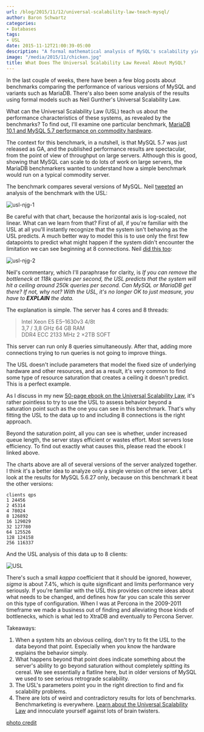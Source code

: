 ```yaml
---
url: /blog/2015/11/12/universal-scalability-law-teach-mysql/
author: Baron Schwartz
categories:
- Databases
tags:
- USL
date: 2015-11-12T21:00:39-05:00
description: "A formal mathematical analysis of MySQL's scalability yields obvious results."
image: "/media/2015/11/chicken.jpg"
title: What Does The Universal Scalability Law Reveal About MySQL?
---
```


In the last couple of weeks, there have been a few blog posts about benchmarks
comparing the performance of various versions of MySQL and variants such as
MariaDB. There's also been some analysis of the results using formal models such
as Neil Gunther's Universal Scalability Law.

What can the Universal Scalability Law (USL) teach us about the performance
characteristics of these systems, as revealed by the benchmarks? To find out,
I'll examine one particular benchmark, [MariaDB 10.1 and MySQL 5.7 performance
on commodity hardware](https://blog.mariadb.org/maria-10-1-mysql-5-7-commodity-hardware/).

<!--more-->

The context for this benchmark, in a nutshell, is that MySQL 5.7 was just
released as GA, and the published performance results are spectacular, from the
point of view of throughput on large servers. Although this is good, showing
that MySQL can scale to do lots of work on large servers, the MariaDB
benchmarkers wanted to understand how a simple benchmark would run on a typical
commodity server.

The benchmark compares several versions of MySQL. Neil
[tweeted](https://twitter.com/DrQz/status/658628244413878272) an analysis
of the benchmark with the USL:

![usl-njg-1](/media/2015/11/usl-njg-1.png)

Be careful with that chart, because the horizontal axis is log-scaled, not
linear. What can we learn from that? First of all, if you're familiar with the
USL at all you'll instantly recognize that the system isn't behaving as the USL
predicts. A much better way to model this is to use only the first few
datapoints to predict what might happen if the system didn't encounter the
limitation we can see beginning at 8 connections. Neil [did this
too](https://twitter.com/DrQz/status/658774806578335744):

![usl-njg-2](/media/2015/11/usl-njg-2.png)

Neil's commentary, which I'll paraphrase for clarity, is *If you can remove the
bottleneck at 118k queries per second, the USL predicts that the system will hit
a ceiling around 250k queries per second. Can MySQL or MariaDB get there? If
not, why not? With the USL, it's no longer OK to just measure, you have to
**EXPLAIN** the data.*

The explanation is simple. The server has 4 cores and 8
threads:

> Intel Xeon E5 E5–1630v3	4/8t  <br>
> 3,7 / 3,8 GHz	64  GB RAM<br>
> DDR4 ECC 2133 MHz	2 ×2TB  SOFT

This server can run only 8 queries simultaneously. After that, adding
more connections trying to run queries is not going to improve things.

The USL doesn't include parameters that model the fixed size of underlying
hardware and other resources, and as a result, it's very common to find some
type of resource saturation that creates a ceiling it doesn't predict. This is a
perfect example.

As I discuss in my new [50-page ebook on the
Universal Scalability Law](https://www.vividcortex.com/resources/universal-scalability-law/),
it's rather pointless to try to use the USL to assess behavior beyond a
saturation point such as the one you can see in this benchmark. That's why
fitting the USL to the data up to and including 8 connections is the right
approach.

Beyond the saturation point, all you can see is whether, under increased queue
length, the server stays efficient or wastes effort.  Most servers lose
efficiency. To find out exactly what causes this, please read the ebook I linked
above.

The charts above are all of several versions of the server analyzed together. I
think it's a better idea to analyze only a single version of the server. Let's
look at the results for MySQL 5.6.27 only, because on this benchmark it beat the
other versions:

```
clients qps
1 24456
2 45314
4 78024
8 126892
16 129029
32 127780
64 125526
128 124158
256 116337
```

And the USL analysis of this data up to 8 clients:

![USL](/media/2015/11/usl.png)

There's such a small *kappa* coefficient that it should be ignored, however,
*sigma* is about 7.4%, which is quite significant and limits performance very
seriously. If you're familiar with the USL this provides concrete ideas about
what needs to be changed, and defines how far you can scale this server on this
type of configuration. When I was at Percona in the 2009-2011 timeframe we made
a business out of finding and alleviating those kinds of bottlenecks,
which is what led to XtraDB and eventually to Percona Server.

Takeaways:

1. When a system hits an obvious ceiling, don't try to fit the USL to the data
	beyond that point. Especially when you know the hardware explains the
	behavior simply.
2. What happens beyond that point does indicate something about the server's
	ability to go beyond saturation without completely spitting its cereal. We
	see essentially a flatline here, but in older versions of MySQL we used to
	see serious retrograde scalability.
3. The USL's parameters point you in the right direction to find and fix
	scalability problems.
4. There are lots of weird and contradictory results for lots of benchmarks.
   Benchmarketing is everywhere. [Learn about the Universal Scalability
	Law](https://www.vividcortex.com/resources/universal-scalability-law/) and
	innoculate yourself against lots of brain twisters.

[photo credit](https://upload.wikimedia.org/wikipedia/commons/2/20/Chicken_February_2009-1.jpg)
